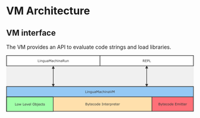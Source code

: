 # VM Architecture

## VM interface

The VM provides an API to evaluate code strings and load libraries.

![VM base architecture](vm-base-architecture-draft.svg)
